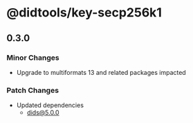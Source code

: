 # @didtools/key-secp256k1

## 0.3.0

### Minor Changes

- Upgrade to multiformats 13 and related packages impacted

### Patch Changes

- Updated dependencies
  - dids@5.0.0
